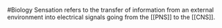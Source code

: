 #Biology
Sensation refers to the transfer of information from an external environment into electrical signals going from the [[PNS]] to the [[CNS]].